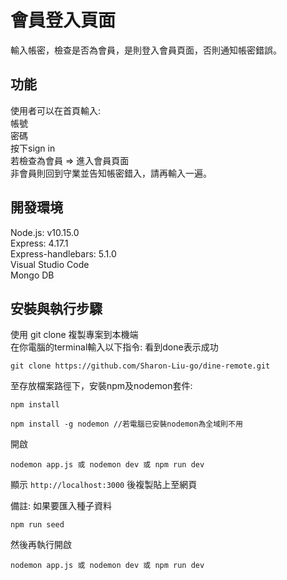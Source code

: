 # 會員登入頁面
輸入帳密，檢查是否為會員，是則登入會員頁面，否則通知帳密錯誤。

## 功能
使用者可以在首頁輸入:<br />
帳號<br />
密碼<br />
按下sign in <br />
若檢查為會員 => 進入會員頁面<br />
非會員則回到守業並告知帳密錯入，請再輸入一遍。<br/>


## 開發環境 <br />
Node.js: v10.15.0 <br />
Express: 4.17.1<br />
Express-handlebars: 5.1.0<br />
Visual Studio Code<br />
Mongo DB<br />

## 安裝與執行步驟
使用 git clone 複製專案到本機端<br />
在你電腦的terminal輸入以下指令: 看到done表示成功<br />

```
git clone https://github.com/Sharon-Liu-go/dine-remote.git
```

至存放檔案路徑下，安裝npm及nodemon套件:
```
npm install
```
```
npm install -g nodemon //若電腦已安裝nodemon為全域則不用
```

開啟 
```
nodemon app.js 或 nodemon dev 或 npm run dev
```
顯示 `http://localhost:3000` 後複製貼上至網頁

備註: 如果要匯入種子資料
```
npm run seed
```
然後再執行開啟
```
nodemon app.js 或 nodemon dev 或 npm run dev
```